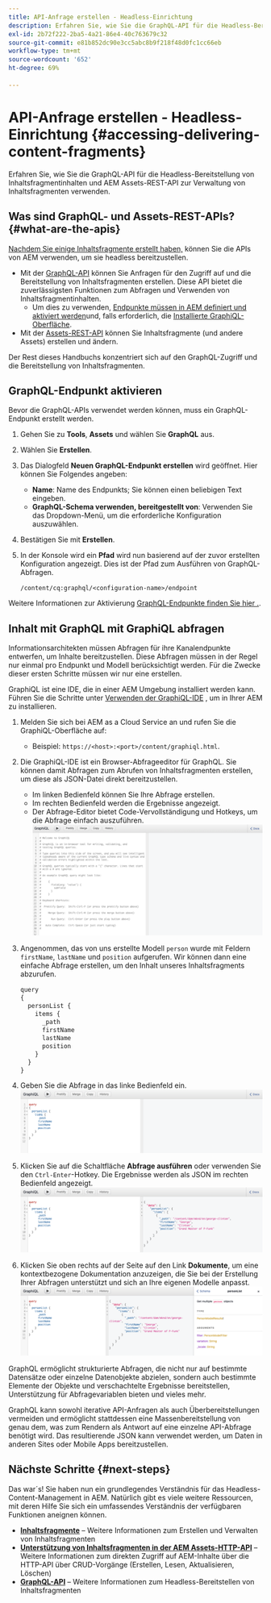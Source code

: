 ```yaml
---
title: API-Anfrage erstellen - Headless-Einrichtung
description: Erfahren Sie, wie Sie die GraphQL-API für die Headless-Bereitstellung von Inhaltsfragmentinhalten und AEM Assets-REST-API zur Verwaltung von Inhaltsfragmenten verwenden.
exl-id: 2b72f222-2ba5-4a21-86e4-40c763679c32
source-git-commit: e81b852dc90e3cc5abc8b9f218f48d0fc1cc66eb
workflow-type: tm+mt
source-wordcount: '652'
ht-degree: 69%

---
```


# API-Anfrage erstellen - Headless-Einrichtung {#accessing-delivering-content-fragments}

Erfahren Sie, wie Sie die GraphQL-API für die Headless-Bereitstellung von Inhaltsfragmentinhalten und AEM Assets-REST-API zur Verwaltung von Inhaltsfragmenten verwenden.

## Was sind GraphQL- und Assets-REST-APIs? {#what-are-the-apis}

[Nachdem Sie einige Inhaltsfragmente erstellt haben,](create-content-fragment.md) können Sie die APIs von AEM verwenden, um sie headless bereitzustellen.

* Mit der [GraphQL-API](/help/headless/graphql-api/content-fragments.md) können Sie Anfragen für den Zugriff auf und die Bereitstellung von Inhaltsfragmenten erstellen. Diese API bietet die zuverlässigsten Funktionen zum Abfragen und Verwenden von Inhaltsfragmentinhalten.
   * Um dies zu verwenden, [Endpunkte müssen in AEM definiert und aktiviert werden](/help/headless/graphql-api/graphql-endpoint.md)und, falls erforderlich, die [Installierte GraphiQL-Oberfläche](/help/headless/graphql-api/graphiql-ide.md).
* Mit der [Assets-REST-API](/help/assets/content-fragments/assets-api-content-fragments.md) können Sie Inhaltsfragmente (und andere Assets) erstellen und ändern.

Der Rest dieses Handbuchs konzentriert sich auf den GraphQL-Zugriff und die Bereitstellung von Inhaltsfragmenten.

## GraphQL-Endpunkt aktivieren

Bevor die GraphQL-APIs verwendet werden können, muss ein GraphQL-Endpunkt erstellt werden.

1. Gehen Sie zu **Tools**, **Assets** und wählen Sie **GraphQL** aus.
1. Wählen Sie **Erstellen**.
1. Das Dialogfeld **Neuen GraphQL-Endpunkt erstellen** wird geöffnet. Hier können Sie Folgendes angeben:
   * **Name**: Name des Endpunkts; Sie können einen beliebigen Text eingeben.
   * **GraphQL-Schema verwenden, bereitgestellt von**: Verwenden Sie das Dropdown-Menü, um die erforderliche Konfiguration auszuwählen.
1. Bestätigen Sie mit **Erstellen**.
1. In der Konsole wird ein **Pfad** wird nun basierend auf der zuvor erstellten Konfiguration angezeigt. Dies ist der Pfad zum Ausführen von GraphQL-Abfragen.

   ```
   /content/cq:graphql/<configuration-name>/endpoint
   ```

Weitere Informationen zur Aktivierung [GraphQL-Endpunkte finden Sie hier .](/help/headless/graphql-api/graphql-endpoint.md).

## Inhalt mit GraphQL mit GraphiQL abfragen

Informationsarchitekten müssen Abfragen für ihre Kanalendpunkte entwerfen, um Inhalte bereitzustellen. Diese Abfragen müssen in der Regel nur einmal pro Endpunkt und Modell berücksichtigt werden. Für die Zwecke dieser ersten Schritte müssen wir nur eine erstellen.

GraphiQL ist eine IDE, die in einer AEM Umgebung installiert werden kann. Führen Sie die Schritte unter [Verwenden der GraphiQL-IDE](/help/headless/graphql-api/graphiql-ide.md) , um in Ihrer AEM zu installieren.

1. Melden Sie sich bei AEM as a Cloud Service an und rufen Sie die GraphiQL-Oberfläche auf:
   * Beispiel: `https://<host>:<port>/content/graphiql.html`.

1. Die GraphiQL-IDE ist ein Browser-Abfrageeditor für GraphQL. Sie können damit Abfragen zum Abrufen von Inhaltsfragmenten erstellen, um diese als JSON-Datei direkt bereitzustellen.
   * Im linken Bedienfeld können Sie Ihre Abfrage erstellen.
   * Im rechten Bedienfeld werden die Ergebnisse angezeigt.
   * Der Abfrage-Editor bietet Code-Vervollständigung und Hotkeys, um die Abfrage einfach auszuführen.
      ![GraphiQL-Editor](../assets/graphiql.png)

1. Angenommen, das von uns erstellte Modell `person` wurde mit Feldern `firstName`, `lastName` und `position` aufgerufen. Wir können dann eine einfache Abfrage erstellen, um den Inhalt unseres Inhaltsfragments abzurufen.

   ```text
   query 
   {
     personList {
       items {
         _path
         firstName
         lastName
         position
       }
     }
   }
   ```

1. Geben Sie die Abfrage in das linke Bedienfeld ein.
   ![GraphiQL-Abfrage](../assets/graphiql-query.png)

1. Klicken Sie auf die Schaltfläche **Abfrage ausführen** oder verwenden Sie den `Ctrl-Enter`-Hotkey. Die Ergebnisse werden als JSON im rechten Bedienfeld angezeigt.
   ![GraphiQL-Ergebnisse](../assets/graphiql-results.png)

1. Klicken Sie oben rechts auf der Seite auf den Link **Dokumente**, um eine kontextbezogene Dokumentation anzuzeigen, die Sie bei der Erstellung Ihrer Abfragen unterstützt und sich an Ihre eigenen Modelle anpasst.
   ![GraphiQL-Dokumentation](../assets/graphiql-documentation.png)

GraphQL ermöglicht strukturierte Abfragen, die nicht nur auf bestimmte Datensätze oder einzelne Datenobjekte abzielen, sondern auch bestimmte Elemente der Objekte und verschachtelte Ergebnisse bereitstellen, Unterstützung für Abfragevariablen bieten und vieles mehr.

GraphQL kann sowohl iterative API-Anfragen als auch Überbereitstellungen vermeiden und ermöglicht stattdessen eine Massenbereitstellung von genau dem, was zum Rendern als Antwort auf eine einzelne API-Abfrage benötigt wird. Das resultierende JSON kann verwendet werden, um Daten in anderen Sites oder Mobile Apps bereitzustellen.

## Nächste Schritte {#next-steps}

Das war´s! Sie haben nun ein grundlegendes Verständnis für das Headless-Content-Management in AEM. Natürlich gibt es viele weitere Ressourcen, mit deren Hilfe Sie sich ein umfassendes Verständnis der verfügbaren Funktionen aneignen können.

* **[Inhaltsfragmente](/help/assets/content-fragments/content-fragments.md)** – Weitere Informationen zum Erstellen und Verwalten von Inhaltsfragmenten
* **[Unterstützung von Inhaltsfragmenten in der AEM Assets-HTTP-API](/help/assets/content-fragments/assets-api-content-fragments.md)** – Weitere Informationen zum direkten Zugriff auf AEM-Inhalte über die HTTP-API über CRUD-Vorgänge (Erstellen, Lesen, Aktualisieren, Löschen)
* **[GraphQL-API](/help/headless/graphql-api/content-fragments.md)** – Weitere Informationen zum Headless-Bereitstellen von Inhaltsfragmenten
